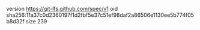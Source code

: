 version https://git-lfs.github.com/spec/v1
oid sha256:11a37c0d2360197f1d2fbf5e37c51ef98daf2a86506e1130ee5b774f05b8d32f
size 239
